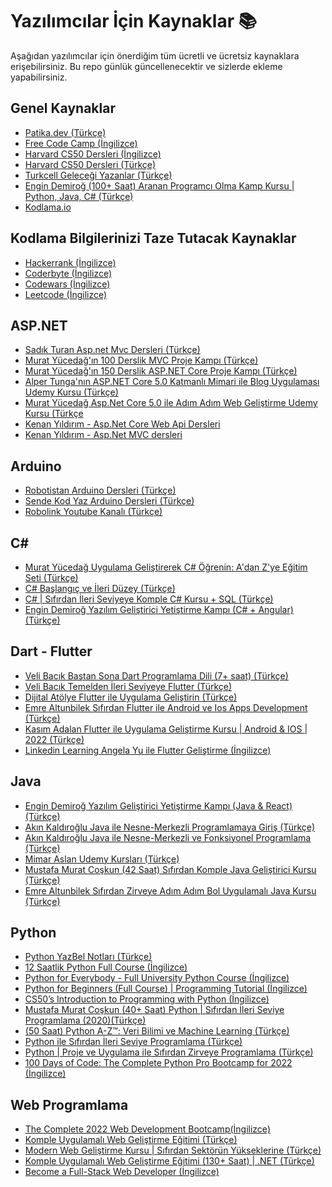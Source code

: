 # Yazılımcılar İçin Kaynaklar 📚

Aşağıdan yazılımcılar için önerdiğim tüm ücretli ve ücretsiz kaynaklara erişebilirsiniz. Bu repo günlük güncellenecektir ve sizlerde ekleme yapabilirsiniz.

## Genel Kaynaklar

- [Patika.dev (Türkçe)](https://www.patika.dev/tr)
- [Free Code Camp (İngilizce)](https://www.freecodecamp.org)
- [Harvard CS50 Dersleri (İngilizce)](https://cs50.harvard.edu/x/2022/)
- [Harvard CS50 Dersleri (Türkçe)](https://courses.kodluyoruz.org)
- [Turkcell Geleceği Yazanlar (Türkçe)](https://gelecegiyazanlar.turkcell.com.tr)
- [Engin Demiroğ (100+ Saat) Aranan Programcı Olma Kamp Kursu | Python, Java, C# (Türkçe)](https://www.udemy.com/course/programcilik-kursu/)
- [Kodlama.io](https://kodlama.io/)
  
## Kodlama Bilgilerinizi Taze Tutacak Kaynaklar

- [Hackerrank (İngilizce)](https://www.hackerrank.com)
- [Coderbyte (İngilizce)](https://coderbyte.com)
- [Codewars (İngilizce)](https://www.codewars.com)
- [Leetcode (İngilizce)](https://leetcode.com/)

## ASP.NET

- [Sadık Turan Asp.net Mvc Dersleri (Türkçe)](https://youtube.com/playlist?list=PLXuv2PShkuHx8VavFvqVGWZ4HjQFgf5wo)
- [Murat Yücedağ'ın 100 Derslik MVC Proje Kampı (Türkçe)](https://youtube.com/playlist?list=PLKnjBHu2xXNNQJehhCg--CzQQMHXTsFAb)
- [Murat Yücedağ'ın 150 Derslik ASP.NET Core Proje Kampı (Türkçe)](https://youtube.com/playlist?list=PLKnjBHu2xXNNkinaVhPqPZG0ubaLN63ci)
- [Alper Tunga'nın ASP.NET Core 5.0 Katmanlı Mimari ile Blog Uygulaması Udemy Kursu (Türkçe)](https://www.udemy.com/course/net5aspnetcore5blog/)
- [Murat Yücedağ Asp.Net Core 5.0 ile Adım Adım Web Geliştirme Udemy Kursu (Türkçe](https://www.udemy.com/course/aspnet-core-5-ile-adim-adim-web-gelistirme/)
- [Kenan Yıldırım - Asp.Net Core Web Api Dersleri](https://www.youtube.com/playlist?list=PLpiXyP9d3U1q251izX5xLHctZEmb8REr_)
- [Kenan Yıldırım - Asp.Net MVC dersleri](https://www.youtube.com/playlist?list=PLpiXyP9d3U1pUCEi8-S2pXzQchNuqJ3Kp)

## Arduino

- [Robotistan Arduino Dersleri (Türkçe)](https://youtube.com/playlist?list=PLDRcccSktQd5mfXDtGv975V77RCrW6H7U)
- [Sende Kod Yaz Arduino Dersleri (Türkçe)](https://youtube.com/playlist?list=PLSuhOGv534vS1MNrvdFhBovGIbofssf9r)
- [Robolink Youtube Kanalı (Türkçe)](https://www.youtube.com/c/RobolinkTeknoloji)

## C\#

- [Murat Yücedağ Uygulama Geliştirerek C# Öğrenin: A'dan Z'ye Eğitim Seti (Türkçe)](https://www.udemy.com/course/sifirdan-ileri-seviye-csharp-programlama/)
- [C# Başlangıç ve İleri Düzey (Türkçe)](https://www.udemy.com/course/c-baslangc-ve-ileri-duzey/)
- [C# | Sıfırdan İleri Seviyeye Komple C# Kursu + SQL (Türkçe)](https://www.udemy.com/course/sfrdan-ileri-seviyeye-komple-c-kursu-sql/)
- [Engin Demiroğ Yazılım Geliştirici Yetiştirme Kampı (C# + Angular)(Türkçe)](https://www.kodlama.io/p/yazilim-gelistirici-yetistirme-kampi)

## Dart - Flutter

- [Veli Bacık Baştan Sona Dart Programlama Dili (7+ saat) (Türkçe)](https://www.youtube.com/watch?v=H6NJHb5BJyE&list=PL1k5oWAuBhgWZXjn_8edm-p_LkQzvQake)
- [Veli Bacık Temelden İleri Seviyeye Flutter (Türkçe)](https://youtube.com/playlist?list=PL1k5oWAuBhgXdw1BbxVGxxWRmkGB1C11l)
- [Dijital Atölye Flutter ile Uygulama Geliştirin (Türkçe)](https://learndigital.withgoogle.com/dijitalatolye/course/develop-app-flutter)
- [Emre Altunbilek Sıfırdan Flutter ile Android ve Ios Apps Development (Türkçe)](https://www.udemy.com/course/sifirdan-flutter-ile-android-ve-ios-apps-development/)
- [Kasım Adalan Flutter ile Uygulama Geliştirme Kursu | Android & IOS | 2022
(Türkçe)](https://www.udemy.com/course/flutter-ile-uygulama-gelistirme-kursu-android-ios/)
- [Linkedin Learning Angela Yu ile Flutter Geliştirme (İngilizce)](https://www.linkedin.com/learning/instructors/angela-yu?u=104071146)

## Java

- [Engin Demiroğ Yazılım Geliştirici Yetiştirme Kampı (Java & React) (Türkçe)](https://www.kodlama.io/p/yazilim-gelistirici-yetistirme-kampi2)
- [Akın Kaldıroğlu Java ile Nesne-Merkezli Programlamaya Giriş (Türkçe)](https://www.udemy.com/course/java-ile-nesne-merkezli-programlamaya-giris/)
- [Akın Kaldıroğlu Java ile Nesne-Merkezli ve Fonksiyonel Programlama (Türkçe)](https://www.udemy.com/course/java-ile-nesne-merkezli-ve-fonksiyonel-programlama/)
- [Mimar Aslan Udemy Kursları (Türkçe)](https://www.udemy.com/user/mimaraslan/)
- [Mustafa Murat Coşkun (42 Saat) Sıfırdan Komple Java Geliştirici Kursu
 (Türkçe)](https://www.udemy.com/course/sifirdan-ileri-seviyeye-komple-java-gelistirici-kursu/)
- [Emre Altunbilek Sıfırdan Zirveye Adım Adım Bol Uygulamalı Java Kursu  (Türkçe)](https://www.udemy.com/course/sifirdan-zirveye-adim-adim-bol-uygulamali-java-kursu/)

## Python

- [Python YazBel Notları (Türkçe)](https://python-istihza.yazbel.com)
- [12 Saatlik Python Full Course (İngilizce)](https://www.youtube.com/watch?v=XKHEtdqhLK8&t=62s)
- [Python for Everybody - Full University Python Course (İngilizce)](https://www.youtube.com/watch?v=8DvywoWv6fI&t=43889s)
- [Python for Beginners (Full Course) | Programming Tutorial (İngilizce)](https://youtube.com/playlist?list=PLsyeobzWxl7poL9JTVyndKe62ieoN-MZ3)
- [CS50’s Introduction to Programming with Python (İngilizce)](https://cs50.harvard.edu/python/2022/)
- [Mustafa Murat Coşkun (40+ Saat) Python | Sıfırdan İleri Seviye Programlama (2020)(Türkçe)](https://www.udemy.com/course/sifirdan-ileri-seviyeye-python/)
- [(50 Saat) Python A-Z™: Veri Bilimi ve Machine Learning (Türkçe)](https://www.udemy.com/course/python-egitimi/)
- [Python ile Sıfırdan İleri Seviye Programlama (Türkçe)](https://www.udemy.com/course/python-dersleri/)
- [Python | Proje ve Uygulama ile Sıfırdan Zirveye Programlama
 (Türkçe)](https://www.udemy.com/course/python-proje-ve-uygulama-ile-sifirdan-zirveye-programlama/)
- [100 Days of Code: The Complete Python Pro Bootcamp for 2022 (İngilizce)](https://www.udemy.com/course/100-days-of-code/)

## Web Programlama

- [The Complete 2022 Web Development Bootcamp(İngilizce)](https://www.udemy.com/course/the-complete-web-development-bootcamp/)
- [Komple Uygulamalı Web Geliştirme Eğitimi (Türkçe)](https://www.udemy.com/course/komple-web-developer-kursu/)
- [Modern Web Geliştirme Kursu | Sıfırdan Sektörün Yükseklerine (Türkçe)](https://www.udemy.com/course/komple-sifirdan-web-gelistirme-kursu/)
- [Komple Uygulamalı Web Geliştirme Eğitimi (130+ Saat) | .NET (Türkçe)](https://www.udemy.com/course/komple-uygulamali-web-gelistirme-egitimi/)
- [Become a Full-Stack Web Developer (İngilizce)](https://www.linkedin.com/learning/paths/become-a-full-stack-web-developer?u=104071146)
